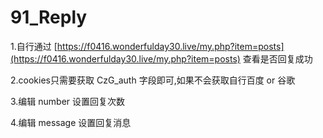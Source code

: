 # 91_Reply

1.自行通过 [https://f0416.wonderfulday30.live/my.php?item=posts](https://f0416.wonderfulday30.live/my.php?item=posts) 查看是否回复成功

2.cookies只需要获取 CzG_auth 字段即可,如果不会获取自行百度 or 谷歌

3.编辑 number 设置回复次数

4.编辑 message 设置回复消息

